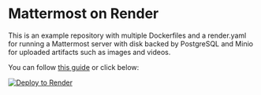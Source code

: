 # Mattermost on Render

This is an example repository with multiple Dockerfiles and a render.yaml for running a Mattermost
server with disk backed by PostgreSQL and Minio for uploaded artifacts such as images and videos.

You can follow [this guide](https://render.com/docs/deploy-mattermost) or click below:

[![Deploy to Render](http://render.com/images/deploy-to-render-button.svg)](https://dashboard.render.com/iac/new?repoOwner=render-examples&repoName=mattermost&branch=master&provider=GITHUB)
